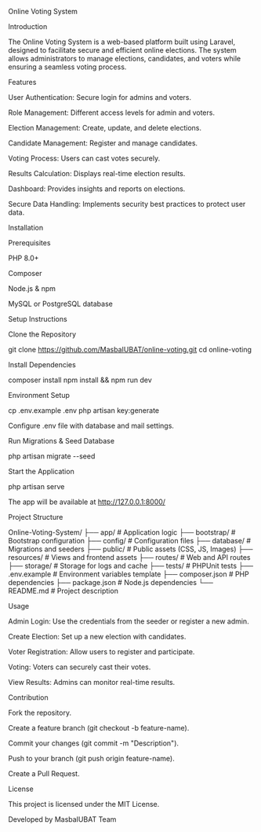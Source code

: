 Online Voting System

Introduction

The Online Voting System is a web-based platform built using Laravel, designed to facilitate secure and efficient online elections. The system allows administrators to manage elections, candidates, and voters while ensuring a seamless voting process.

Features

User Authentication: Secure login for admins and voters.

Role Management: Different access levels for admin and voters.

Election Management: Create, update, and delete elections.

Candidate Management: Register and manage candidates.

Voting Process: Users can cast votes securely.

Results Calculation: Displays real-time election results.

Dashboard: Provides insights and reports on elections.

Secure Data Handling: Implements security best practices to protect user data.

Installation

Prerequisites

PHP 8.0+

Composer

Node.js & npm

MySQL or PostgreSQL database

Setup Instructions

Clone the Repository

git clone https://github.com/MasbaIUBAT/online-voting.git
cd online-voting

Install Dependencies

composer install
npm install && npm run dev

Environment Setup

cp .env.example .env
php artisan key:generate

Configure .env file with database and mail settings.

Run Migrations & Seed Database

php artisan migrate --seed

Start the Application

php artisan serve

The app will be available at http://127.0.0.1:8000/

Project Structure

Online-Voting-System/
├── app/              # Application logic
├── bootstrap/        # Bootstrap configuration
├── config/           # Configuration files
├── database/         # Migrations and seeders
├── public/           # Public assets (CSS, JS, Images)
├── resources/        # Views and frontend assets
├── routes/           # Web and API routes
├── storage/          # Storage for logs and cache
├── tests/            # PHPUnit tests
├── .env.example      # Environment variables template
├── composer.json     # PHP dependencies
├── package.json      # Node.js dependencies
└── README.md         # Project description

Usage

Admin Login: Use the credentials from the seeder or register a new admin.

Create Election: Set up a new election with candidates.

Voter Registration: Allow users to register and participate.

Voting: Voters can securely cast their votes.

View Results: Admins can monitor real-time results.

Contribution

Fork the repository.

Create a feature branch (git checkout -b feature-name).

Commit your changes (git commit -m "Description").

Push to your branch (git push origin feature-name).

Create a Pull Request.

License

This project is licensed under the MIT License.

Developed by MasbaIUBAT Team

 
